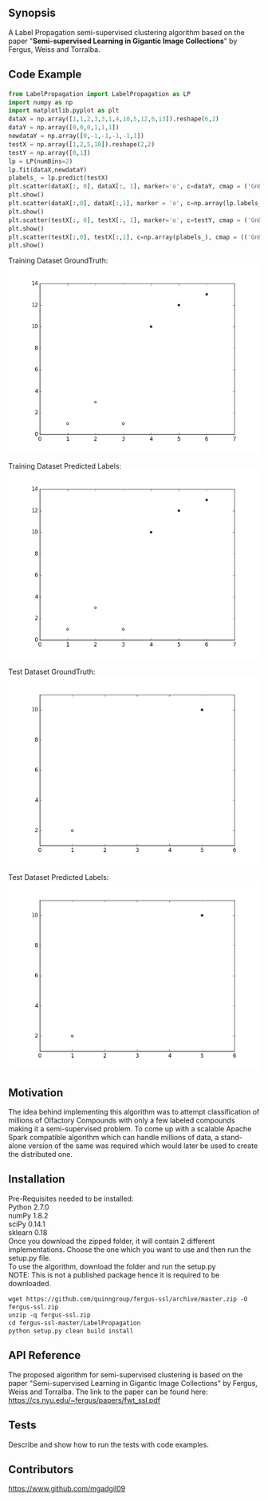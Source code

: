 ## Synopsis

A Label Propagation semi-supervised clustering algorithm based on the paper "**Semi-supervised Learning in Gigantic Image Collections**" by Fergus, Weiss and Torralba.  

## Code Example

```python
from LabelPropagation import LabelPropagation as LP  
import numpy as np  
import matplotlib.pyplot as plt  
dataX = np.array([1,1,2,3,3,1,4,10,5,12,6,13]).reshape(6,2)
dataY = np.array([0,0,0,1,1,1])  
newdataY = np.array([0,-1,-1,-1,-1,1])  
testX = np.array([1,2,5,10]).reshape(2,2)  
testY = np.array([0,1])  
lp = LP(numBins=2)
lp.fit(dataX,newdataY)  
plabels_ = lp.predict(testX)  
plt.scatter(dataX[:, 0], dataX[:, 1], marker='o', c=dataY, cmap = ('GnBu'))  
plt.show()  
plt.scatter(dataX[:,0], dataX[:,1], marker = 'o', c=np.array(lp.labels_), cmap = (('GnBu')))  
plt.show()  
plt.scatter(testX[:, 0], testX[:, 1], marker='o', c=testY, cmap = ('GnBu'))  
plt.show()  
plt.scatter(testX[:,0], testX[:,1], c=np.array(plabels_), cmap = (('GnBu')))  
plt.show()

```
Training Dataset GroundTruth:  
![alt tag](https://github.com/quinngroup/fergus-ssl/blob/master/LabelPropagation/Images/trainGT.png)  

Training Dataset Predicted Labels:  
![alt tag](https://github.com/quinngroup/fergus-ssl/blob/master/LabelPropagation/Images/trainPredicted.png)  

Test Dataset GroundTruth:  
![alt tag](https://github.com/quinngroup/fergus-ssl/blob/master/LabelPropagation/Images/testGT.png)  

Test Dataset Predicted Labels:  
![alt tag](https://github.com/quinngroup/fergus-ssl/blob/master/LabelPropagation/Images/testPredicted.png)  
## Motivation

The idea behind implementing this algorithm was to attempt classification of millions of Olfactory Compounds with only a few labeled compounds making it a semi-supervised problem.
To come up with a scalable Apache Spark compatible algorithm which can handle millions of data, a stand-alone version of the same was required which would later be used to create
the distributed one.


## Installation

Pre-Requisites needed to be installed:  
Python 2.7.0  
numPy 1.8.2  
sciPy 0.14.1  
sklearn 0.18  
Once you download the zipped folder, it will contain 2 different implementations. Choose the one which you want
to use and then run the setup.py file.  
To use the algorithm, download the folder and run the setup.py  
NOTE: This is not a published package hence it is required to be downloaded.  
```
wget https://github.com/quinngroup/fergus-ssl/archive/master.zip -O fergus-ssl.zip
unzip -q fergus-ssl.zip
cd fergus-ssl-master/LabelPropagation
python setup.py clean build install

```


## API Reference

The proposed algorithm for semi-supervised clustering is based on the paper "Semi-supervised Learning in Gigantic Image Collections" by Fergus, Weiss and Torralba.
The link to the paper can be found here: https://cs.nyu.edu/~fergus/papers/fwt_ssl.pdf  

## Tests

Describe and show how to run the tests with code examples.  

## Contributors

https://www.github.com/mgadgil09  
